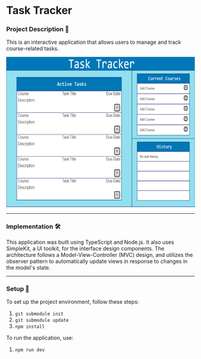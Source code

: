# Task Tracker

### Project Description 📝
This is an interactive application that allows users to manage and track course-related tasks.

<p align="center">
    <img src="imgs/TaskTracker.png" alt="Task Tracker Image" width="600" height="400"/>
</p>

---

### Implementation 🛠

This application was built using TypeScript and Node.js. It also uses SimpleKit, a UI toolkit, for the interface design components. The architecture follows a Model-View-Controller (MVC) design, and utilizes the observer pattern to automatically update views in response to changes in the model's state.

---

### Setup 🚀
To set up the project environment, follow these steps:
1. ```git submodule init```
2. ```git submodule update```
3. ```npm install```

To run the application, use:
1. ```npm run dev```
